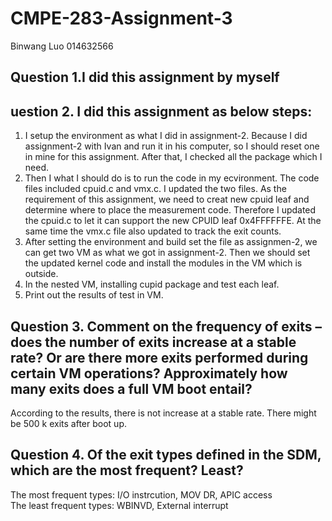 # CMPE-283-Assignment-3
Binwang Luo 014632566  
## Question 1.I did this assignment by myself  
## uestion 2. I did this assignment as below steps:  
 1. I setup the environment as what I did in assignment-2. Because I did assignment-2 with Ivan and run it in his computer, so I should reset one in mine for this assignment. After that, I checked all the package which I need.  
 2. Then I what I should do is to run the code in my ecvironment. The code files included cpuid.c and vmx.c. I updated the two files. As the requirement of this assignment, we need to creat new cpuid leaf and determine where to place the measurement code. Therefore I updated the cpuid.c to let it can support the new CPUID leaf 0x4FFFFFFE. At the same time the vmx.c file also updated to track the exit counts.
 3. After setting the environment and build set the file as assignmen-2, we can get two VM as what we got in assignment-2. Then we should set the updated kernel code and install the modules in the VM which is outside.  
 4. In the nested VM, installing cupid package and test each leaf. 
 5. Print out the results of test in VM.  
 ## Question 3. Comment on the frequency of exits – does the number of exits increase at a stable rate? Or are there more exits performed during certain VM operations? Approximately how many exits does a full VM boot entail?    
 According to the results, there is not increase at a stable rate. There might be 500 k exits after boot up.  
 ## Question 4. Of the exit types defined in the SDM, which are the most frequent? Least?  
  The most frequent types: I/O instrcution, MOV DR, APIC access  
  The least frequent types: WBINVD, External interrupt
